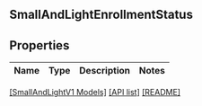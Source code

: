 ## SmallAndLightEnrollmentStatus

## Properties

Name | Type | Description | Notes
------------ | ------------- | ------------- | -------------

[[SmallAndLightV1 Models]](../) [[API list]](../../Api) [[README]](../../../README.md)
